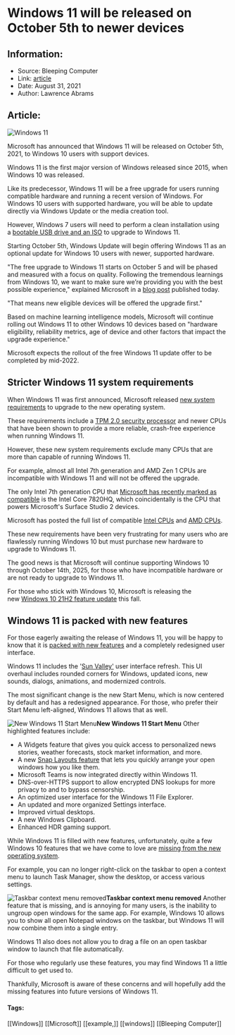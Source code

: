 # Windows 11 will be released on October 5th to newer devices
### 

## Information:
+ Source: Bleeping Computer
+ Link: [article](https://www.bleepingcomputer.com/news/microsoft/windows-11-will-be-released-on-october-5th-to-newer-devices/)
+ Date: August 31, 2021
+ Author: Lawrence Abrams


## Article:
![Windows 11](https://www.bleepstatic.com/content/hl-images/2021/08/31/windows-11-header-light.jpg)


Microsoft has announced that Windows 11 will be released on October 5th, 2021, to Windows 10 users with support devices.


Windows 11 is the first major version of Windows released since 2015, when Windows 10 was released.


Like its predecessor, Windows 11 will be a free upgrade for users running compatible hardware and running a recent version of Windows. For Windows 10 users with supported hardware, you will be able to update directly via Windows Update or the media creation tool.


However, Windows 7 users will need to perform a clean installation using a [bootable USB drive and an ISO](https://www.bleepingcomputer.com/news/microsoft/how-to-download-the-windows-11-iso-from-microsoft/) to upgrade to Windows 11.


Starting October 5th, Windows Update will begin offering Windows 11 as an optional update for Windows 10 users with newer, supported hardware.


"The free upgrade to Windows 11 starts on October 5 and will be phased and measured with a focus on quality. Following the tremendous learnings from Windows 10, we want to make sure we’re providing you with the best possible experience," explained Microsoft in a [blog post](https://blogs.windows.com/windowsexperience/?p=176111) published today.


"That means new eligible devices will be offered the upgrade first."


Based on machine learning intelligence models, Microsoft will continue rolling out Windows 11 to other Windows 10 devices based on "hardware eligibility, reliability metrics, age of device and other factors that impact the upgrade experience."


Microsoft expects the rollout of the free Windows 11 update offer to be completed by mid-2022.


Stricter Windows 11 system requirements
---------------------------------------


When Windows 11 was first announced, Microsoft released [new system requirements](https://www.bleepingcomputer.com/news/microsoft/microsoft-publishes-the-windows-11-system-requirements/) to upgrade to the new operating system.


These requirements include a [TPM 2.0 security processor](https://www.bleepingcomputer.com/news/microsoft/windows-11-wont-work-without-a-tpm-what-you-need-to-know/) and newer CPUs that have been shown to provide a more reliable, crash-free experience when running Windows 11.


However, these new system requirements exclude many CPUs that are more than capable of running Windows 11.


For example, almost all Intel 7th generation and AMD Zen 1 CPUs are incompatible with Windows 11 and will not be offered the upgrade.


The only Intel 7th generation CPU that [Microsoft has recently marked as compatible](https://www.bleepingcomputer.com/news/microsoft/windows-11-to-only-support-one-intel-7th-gen-cpu-no-amd-zen-1-cpus/) is the Intel Core 7820HQ, which coincidentally is the CPU that powers Microsoft's Surface Studio 2 devices.


Microsoft has posted the full list of compatible [Intel CPUs](https://docs.microsoft.com/en-us/windows-hardware/design/minimum/supported/windows-11-supported-intel-processors) and [AMD CPUs](https://docs.microsoft.com/en-us/windows-hardware/design/minimum/supported/windows-11-supported-amd-processors).


These new requirements have been very frustrating for many users who are flawlessly running Windows 10 but must purchase new hardware to upgrade to Windows 11.


The good news is that Microsoft will continue supporting Windows 10 through October 14th, 2025, for those who have incompatible hardware or are not ready to upgrade to Windows 11.


For those who stick with Windows 10, Microsoft is releasing the new [Windows 10 21H2 feature update](https://www.bleepingcomputer.com/news/microsoft/windows-10-21h2-preview-released-with-new-security-features/) this fall.


Windows 11 is packed with new features
--------------------------------------


For those eagerly awaiting the release of Windows 11, you will be happy to know that it is [packed with new features](https://www.bleepingcomputer.com/news/microsoft/windows-11-features-expected-release-date-and-latest-news/) and a completely redesigned user interface.


Windows 11 includes the '[Sun Valley'](https://www.bleepingcomputer.com/news/microsoft/windows-10-sun-valley-everything-you-need-to-know/) user interface refresh. This UI overhaul includes rounded corners for Windows, updated icons, new sounds, dialogs, animations, and modernized controls.


The most significant change is the new Start Menu, which is now centered by default and has a redesigned appearance. For those, who prefer their Start Menu left-aligned, Windows 11 allows that as well.



![New Windows 11 Start Menu](https://www.bleepstatic.com/images/news/u/1097497/Windows-10/Start-Menu-centered.jpg)**New Windows 11 Start Menu**
Other highlighted features include:


* A Widgets feature that gives you quick access to personalized news stories, weather forecasts, stock market information, and more.
* A new [Snap Layouts feature](https://www.bleepingcomputer.com/news/microsoft/windows-11-introduces-a-revamped-windows-snapping-feature/) that lets you quickly arrange your open windows how you like them.
* Microsoft Teams is now integrated directly within Windows 11.
* DNS-over-HTTPS support to allow encrypted DNS lookups for more privacy to and to bypass censorship.
* An optimized user interface for the Windows 11 File Explorer.
* An updated and more organized Settings interface.
* Improved virtual desktops.
* A new Windows Clipboard.
* Enhanced HDR gaming support.


While Windows 11 is filled with new features, unfortunately, quite a few Windows 10 features that we have come to love are [missing from the new operating system](https://www.bleepingcomputer.com/news/microsoft/windows-11-is-coming-soon-but-users-want-these-features-back/).


For example, you can no longer right-click on the taskbar to open a context menu to launch Task Manager, show the desktop, or access various settings. 



![Taskbar context menu removed](https://www.bleepstatic.com/images/news/Microsoft/windows-11/m/most-wanted-features/right-click-taskbar.jpg)**Taskbar context menu removed**
Another feature that is missing, and is annoying for many users, is the inability to ungroup open windows for the same app. For example, Windows 10 allows you to show all open Notepad windows on the taskbar, but Windows 11 will now combine them into a single entry.


Windows 11 also does not allow you to drag a file on an open taskbar window to launch that file automatically.


For those who regularly use these features, you may find Windows 11 a little difficult to get used to.


Thankfully, Microsoft is aware of these concerns and will hopefully add the missing features into future versions of Windows 11.  




#### Tags:
[[Windows]] [[Microsoft]] [[example,]] [[windows]] [[Bleeping Computer]]
